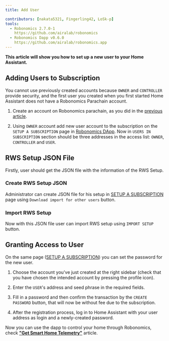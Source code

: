 ```yaml
---
title: Add User

contributors: [nakata5321, Fingerling42, LoSk-p]
tools:   
  - Robonomics 2.7.0-1
    https://github.com/airalab/robonomics
  - Robonomics Dapp v0.6.0
    https://github.com/airalab/robonomics.app
---
```


**This article will show you how to set up a new user to your Home Assistant.**

## Adding Users to Subscription

You cannot use previously created accounts because `OWNER` and `CONTROLLER` provide security, and the first user you created when you first started Home Assistant does not have a Robonomics Parachain account.

<robo-wiki-video autoplay loop controls :videos="[{src: 'QmRyYN7BBodS1VSy5Kq24Mj2zviA8y4m8eF9kUWoCW7CZu', type:'mp4'}]" />

1. Create an account on Robonomics parachain, as you did in the [previous article](/docs/sub-activate/).

2. Using `OWNER` account add new user account to the subscription on the `SETUP A SUBSCRIPTION` page in [Robonomics DApp](https://robonomics.app/#/rws-setup). Now in `USERS IN SUBSCRIPTION` section should be three addresses in the access list: `OWNER`, `CONTROLLER` and `USER`.


## RWS Setup JSON File

Firstly, user should get the JSON file with the information of the RWS Setup.

### Create RWS Setup JSON

Administrator can create JSON file for his setup in [SETUP A SUBSCRIPTION](https://robonomics.app/#/rws-setup) page using `Download import for other users` button.

<robo-wiki-picture src="home-assistant/download_rws_setup_json.png" />

### Import RWS Setup

Now with this JSON file user can import RWS setup using `IMPORT SETUP` button.

<robo-wiki-video autoplay loop controls :videos="[{src: 'QmYr9shCyFzMNLEeP8LC6ZRiEF2YpMaoDrrs587QpTvsgY', type:'mp4'}]" />

## Granting Access to User

On the same page ([SETUP A SUBSCRIPTION](https://robonomics.app/#/rws-setup)) you can set the password for the new user.

<robo-wiki-video autoplay loop controls :videos="[{src: 'Qme28Bq4qtHcqmndrDpUh5eQU5NbdnbHq76kxcS1HmvKQE', type:'mp4'}]" />

1. Choose the account you've just created at the right sidebar (check that you have chosen the intended account by pressing the profile icon).

2. Enter the `USER`'s address and seed phrase in the required fields.

3. Fill in a password and then confirm the transaction by the `CREATE PASSWORD` button, that will now be without fee due to the subscription.

4. After the registration process, log in to Home Assistant with your user address as login and a newly-created password.

Now you can use the dapp to control your home through Robonomics, check [**"Get Smart Home Telemetry"**](/docs/smart-home-telemetry/) article.

